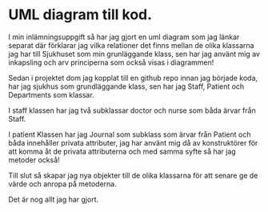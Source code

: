 # UML diagram till kod.
I min inlämningsuppgift så har jag gjort en uml diagram som jag länkar separat där förklarar jag vilka relationer det finns mellan de olika klassarna jag har till Sjukhuset som min grunläggande klass, sen har jag använt mig av inkapsling och arv principerna som också visas i diagrammen!

Sedan i projektet dom jag kopplat till en github repo innan jag började koda, har jag sjukhus som grundläggande klass, sen har jag Staff, Patient och Departments som klassar. 

I staff klassen har jag två subklassar doctor och nurse som båda ärvar från Staff. 

I patient Klassen har jag Journal som subklass som ärvar från Patient och båda innehåller privata attributer, jag har använt mig då av konstruktörer för att komma åt de privata attributerna och med samma syfte så har jag metoder också!

Till slut så skapar jag nya objekter till de olika klassarna för att senare ge de värde och anropa på metoderna. 

Det är nog allt jag har gjort. 
